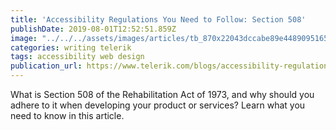 ```yaml
---
title: 'Accessibility Regulations You Need to Follow: Section 508'
publishDate: 2019-08-01T12:52:51.859Z
image: "../../../assets/images/articles/tb_870x22043dccabe89e4489095165891b587bb6b.png"
categories: writing telerik
tags: accessibility web design
publication_url: https://www.telerik.com/blogs/accessibility-regulations-you-need-to-follow-section-508
---
```

What is Section 508 of the Rehabilitation Act of 1973, and why should you adhere to it when developing your product or services? Learn what you need to know in this article.
